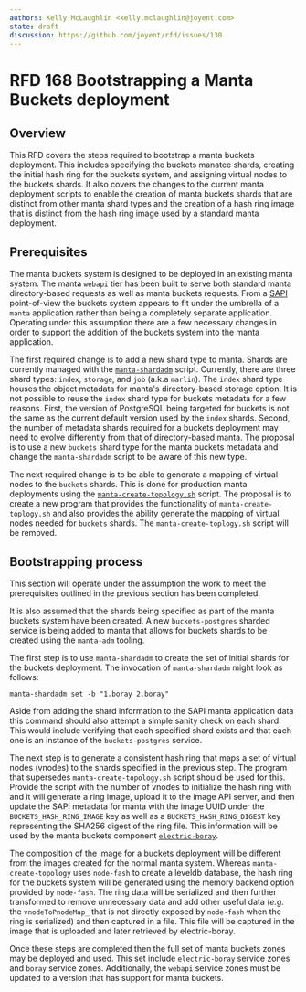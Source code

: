 ```yaml
---
authors: Kelly McLaughlin <kelly.mclaughlin@joyent.com>
state: draft
discussion: https://github.com/joyent/rfd/issues/130
---
```


<!--
    This Source Code Form is subject to the terms of the Mozilla Public
    License, v. 2.0. If a copy of the MPL was not distributed with this
    file, You can obtain one at http://mozilla.org/MPL/2.0/.
-->

<!--
    Copyright (c) 2019, Joyent, Inc.
-->

# RFD 168 Bootstrapping a Manta Buckets deployment

## Overview

This RFD covers the steps required to bootstrap a manta buckets deployment. This
includes specifying the buckets manatee shards, creating the initial hash ring
for the buckets system, and assigning virtual nodes to the buckets shards. It
also covers the changes to the current manta deployment scripts to enable the
creation of manta buckets shards that are distinct from other manta shard types
and the creation of a hash ring image that is distinct from the hash ring image
used by a standard manta deployment.

## Prerequisites

The manta buckets system is designed to be deployed in an existing manta
system. The manta `webapi` tier has been built to serve both standard manta
directory-based requests as well as manta buckets requests. From a
[SAPI](https://github.com/joyent/sdc-sapi) point-of-view the buckets system
appears to fit under the umbrella of a `manta` application rather than being a
completely separate application. Operating under this assumption there are a few necessary
changes in order to support the addition of the buckets system into the manta
application.

The first required change is to add a new shard type to manta. Shards are
currently managed with the
[`manta-shardadm`](https://github.com/joyent/sdc-manta/blob/master/cmd/manta-shardadm.js)
script. Currently, there are three shard types: `index`, `storage`, and `job` (a.k.a
`marlin`). The `index` shard type houses the object metadata for manta's
directory-based storage option. It is not possible to reuse the `index` shard
type for buckets metadata for a few reasons. First, the version of PostgreSQL being targeted for
buckets is not the same as the current default version used by the `index`
shards. Second, the number of metadata shards required for a buckets deployment
may need to evolve differently from that of directory-based manta. The proposal
is to use a new `buckets` shard type for the manta buckets metadata and change the
`manta-shardadm` script to be aware of this new type.

The next required change is to be able to generate a mapping of virtual nodes to
the `buckets` shards. This is done for production manta deployments using the [`manta-create-topology.sh`](https://github.com/joyent/sdc-manta/blob/master/bin/manta-create-topology.sh)
script. The proposal is to create a new program that provides the functionality
of `manta-create-toplogy.sh` and also provides the ability generate the mapping
of virtual nodes needed for `buckets` shards. The `manta-create-toplogy.sh`
script will be removed.

## Bootstrapping process

This section will operate under the assumption the work to meet the
prerequisites outlined in the previous section has been completed.

It is also assumed that the shards being specified as part of the manta buckets
system have been created. A new `buckets-postgres` sharded service is being
added to manta that allows for buckets shards to be created using the
`manta-adm` tooling.

The first step is to use `manta-shardadm` to create the set of initial shards
for the buckets deployment. The invocation of `manta-shardadm` might look as
follows:

```
manta-shardadm set -b "1.boray 2.boray"
```

Aside from adding the shard information to the SAPI manta application data this
command should also attempt a simple sanity check on each shard. This would
include verifying that each specified shard exists and that each one is an instance of
the `buckets-postgres` service.

The next step is to generate a consistent hash ring that maps a set of virtual
nodes (vnodes) to the shards specified in the previous step. The program that
supersedes `manta-create-topology.sh` script should be used for this. Provide
the script with the number of vnodes to initialize the hash ring with and it
will generate a ring image, upload it to the image API server, and then update
the SAPI metadata for manta with the image UUID under the
`BUCKETS_HASH_RING_IMAGE` key as well as a `BUCKETS_HASH_RING_DIGEST` key
representing the SHA256 digest of the ring file. This information will be used
by the manta buckets component
[`electric-boray`](https://github.com/joyent/electric-boray).

The composition of the image for a buckets deployment will be
different from the images created for the normal manta system. Whereas
`manta-create-topology` uses `node-fash` to create a leveldb database, the hash
ring for the buckets system will be generated using the memory backend option
provided by `node-fash`. The ring data will be serialized and then further
transformed to remove unnecessary data and add other useful data (*e.g.* the
`vnodeToPnodeMap_` that is not directly exposed by `node-fash` when the ring is
serialized) and then captured in a file. This file will be captured in the image
that is uploaded and later retrieved by electric-boray.

Once these steps are completed then the full set of manta buckets zones may be
deployed and used. This set include `electric-boray` service zones and `boray`
service zones. Additionally, the `webapi` service zones must be updated to a
version that has support for manta buckets.
